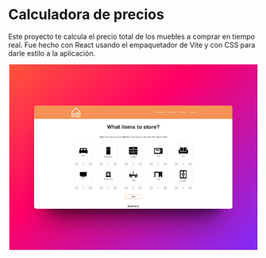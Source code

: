 # Calculadora de precios

Este proyecto te calcula el precio total de los muebles a comprar en tiempo real.
Fue hecho con React usando el empaquetador de Vite y con CSS para darle estilo a la aplicación.

<div align='center'>
  <img alt="Calculadora de precios" src="https://github.com/emilianocbe/calculadora-precios/raw/main/assets/cover.png" width="500">
</div>
